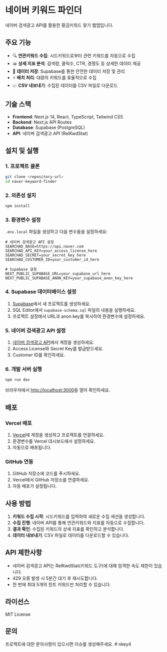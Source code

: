 # 네이버 키워드 파인더

네이버 검색광고 API를 활용한 황금키워드 찾기 웹앱입니다.

## 주요 기능

- 🔍 **연관키워드 수집**: 시드키워드로부터 관련 키워드를 자동으로 수집
- 📊 **상세 지표 분석**: 검색량, 클릭수, CTR, 경쟁도 등 상세한 데이터 제공
- 💾 **데이터 저장**: Supabase를 통한 안전한 데이터 저장 및 관리
- ⚡ **배치 처리**: 대량의 키워드를 효율적으로 수집
- 📈 **CSV 내보내기**: 수집된 데이터를 CSV 파일로 다운로드

## 기술 스택

- **Frontend**: Next.js 14, React, TypeScript, Tailwind CSS
- **Backend**: Next.js API Routes
- **Database**: Supabase (PostgreSQL)
- **API**: 네이버 검색광고 API (RelKwdStat)

## 설치 및 실행

### 1. 프로젝트 클론

```bash
git clone <repository-url>
cd naver-keyword-finder
```

### 2. 의존성 설치

```bash
npm install
```

### 3. 환경변수 설정

`.env.local` 파일을 생성하고 다음 변수들을 설정하세요:

```env
# 네이버 검색광고 API 설정
SEARCHAD_BASE=https://api.naver.com
SEARCHAD_API_KEY=your_access_license_here
SEARCHAD_SECRET=your_secret_key_here
SEARCHAD_CUSTOMER_ID=your_customer_id_here

# Supabase 설정
NEXT_PUBLIC_SUPABASE_URL=your_supabase_url_here
NEXT_PUBLIC_SUPABASE_ANON_KEY=your_supabase_anon_key_here
```

### 4. Supabase 데이터베이스 설정

1. [Supabase](https://supabase.com)에서 새 프로젝트를 생성하세요.
2. SQL Editor에서 `supabase-schema.sql` 파일의 내용을 실행하세요.
3. 프로젝트 설정에서 URL과 anon key를 복사하여 환경변수에 설정하세요.

### 5. 네이버 검색광고 API 설정

1. [네이버 검색광고 API](https://naver.github.io/searchad-apidoc/)에서 계정을 생성하세요.
2. Access License와 Secret Key를 발급받으세요.
3. Customer ID를 확인하세요.

### 6. 개발 서버 실행

```bash
npm run dev
```

브라우저에서 [http://localhost:3000](http://localhost:3000)을 열어 확인하세요.

## 배포

### Vercel 배포

1. [Vercel](https://vercel.com)에 계정을 생성하고 프로젝트를 연결하세요.
2. 환경변수를 Vercel 대시보드에서 설정하세요.
3. 자동으로 배포됩니다.

### GitHub 연동

1. GitHub 저장소에 코드를 푸시하세요.
2. Vercel에서 GitHub 저장소를 연결하세요.
3. 자동 배포가 설정됩니다.

## 사용 방법

1. **키워드 수집 시작**: 시드키워드를 입력하여 새로운 수집 세션을 생성합니다.
2. **수집 진행**: 네이버 API를 통해 연관키워드와 지표를 자동으로 수집합니다.
3. **결과 확인**: 수집된 키워드의 상세 지표를 확인하고 분석합니다.
4. **데이터 내보내기**: CSV 파일로 데이터를 다운로드할 수 있습니다.

## API 제한사항

- 네이버 검색광고 API는 RelKwdStat(키워드 도구)에 대해 엄격한 속도 제한이 있습니다.
- 429 오류 발생 시 5분간 대기 후 재시도합니다.
- 한 번에 최대 5개의 힌트 키워드만 처리할 수 있습니다.

## 라이선스

MIT License

## 문의

프로젝트에 대한 문의사항이 있으시면 이슈를 생성해주세요.
#   n k e y 4  
 